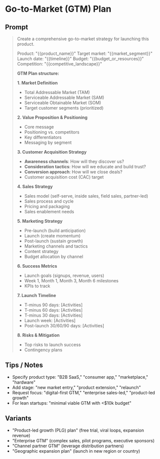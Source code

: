 # Go-to-Market (GTM) Plan

## Prompt
> Create a comprehensive go-to-market strategy for launching this product.
>
> Product: "{{product_name}}"
> Target market: "{{market_segment}}"
> Launch date: "{{timeline}}"
> Budget: "{{budget_or_resources}}"
> Competition: "{{competitive_landscape}}"
>
> **GTM Plan structure:**
>
> **1. Market Definition**
> - Total Addressable Market (TAM)
> - Serviceable Addressable Market (SAM)
> - Serviceable Obtainable Market (SOM)
> - Target customer segments (prioritized)
>
> **2. Value Proposition & Positioning**
> - Core message
> - Positioning vs. competitors
> - Key differentiators
> - Messaging by segment
>
> **3. Customer Acquisition Strategy**
> - **Awareness channels**: How will they discover us?
> - **Consideration tactics**: How will we educate and build trust?
> - **Conversion approach**: How will we close deals?
> - Customer acquisition cost (CAC) target
>
> **4. Sales Strategy**
> - Sales model (self-serve, inside sales, field sales, partner-led)
> - Sales process and cycle
> - Pricing and packaging
> - Sales enablement needs
>
> **5. Marketing Strategy**
> - Pre-launch (build anticipation)
> - Launch (create momentum)
> - Post-launch (sustain growth)
> - Marketing channels and tactics
> - Content strategy
> - Budget allocation by channel
>
> **6. Success Metrics**
> - Launch goals (signups, revenue, users)
> - Week 1, Month 1, Month 3, Month 6 milestones
> - KPIs to track
>
> **7. Launch Timeline**
> - T-minus 90 days: [Activities]
> - T-minus 60 days: [Activities]
> - T-minus 30 days: [Activities]
> - Launch week: [Activities]
> - Post-launch 30/60/90 days: [Activities]
>
> **8. Risks & Mitigation**
> - Top risks to launch success
> - Contingency plans

## Tips / Notes
- Specify product type: "B2B SaaS," "consumer app," "marketplace," "hardware"
- Add stage: "new market entry," "product extension," "relaunch"
- Request focus: "digital-first GTM," "enterprise sales-led," "product-led growth"
- For lean startups: "minimal viable GTM with <$10k budget"

## Variants
- "Product-led growth (PLG) plan" (free trial, viral loops, expansion revenue)
- "Enterprise GTM" (complex sales, pilot programs, executive sponsors)
- "Channel partner GTM" (leverage distribution partners)
- "Geographic expansion plan" (launch in new region or country)
